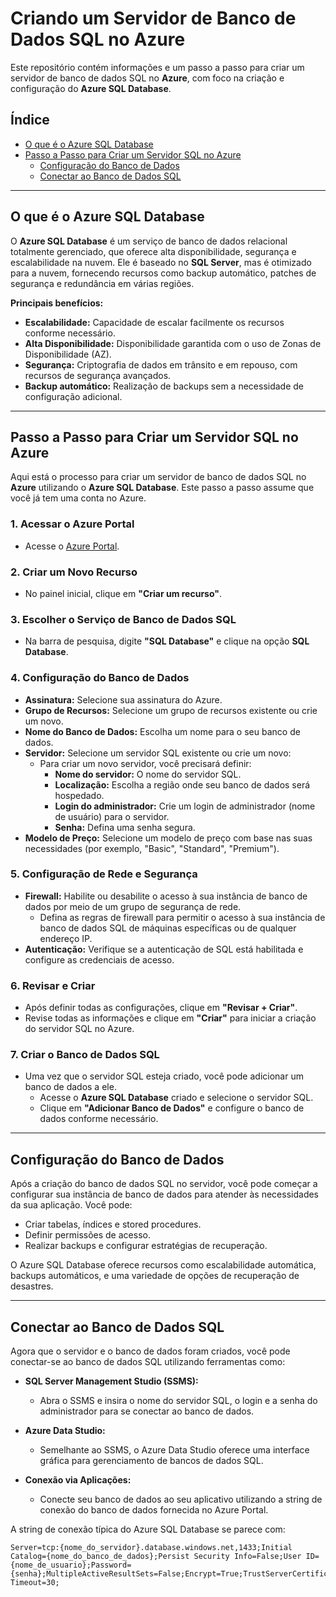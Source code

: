 # **Criando um Servidor de Banco de Dados SQL no Azure**

Este repositório contém informações e um passo a passo para criar um servidor de banco de dados SQL no **Azure**, com foco na criação e configuração do **Azure SQL Database**.

## **Índice**

- [O que é o Azure SQL Database](#o-que-é-o-azure-sql-database)
- [Passo a Passo para Criar um Servidor SQL no Azure](#passo-a-passo-para-criar-um-servidor-sql-no-azure)
  - [Configuração do Banco de Dados](#configuração-do-banco-de-dados)
  - [Conectar ao Banco de Dados SQL](#conectar-ao-banco-de-dados-sql)

---

## **O que é o Azure SQL Database**

O **Azure SQL Database** é um serviço de banco de dados relacional totalmente gerenciado, que oferece alta disponibilidade, segurança e escalabilidade na nuvem. Ele é baseado no **SQL Server**, mas é otimizado para a nuvem, fornecendo recursos como backup automático, patches de segurança e redundância em várias regiões.

**Principais benefícios:**
- **Escalabilidade:** Capacidade de escalar facilmente os recursos conforme necessário.
- **Alta Disponibilidade:** Disponibilidade garantida com o uso de Zonas de Disponibilidade (AZ).
- **Segurança:** Criptografia de dados em trânsito e em repouso, com recursos de segurança avançados.
- **Backup automático:** Realização de backups sem a necessidade de configuração adicional.

---

## **Passo a Passo para Criar um Servidor SQL no Azure**

Aqui está o processo para criar um servidor de banco de dados SQL no **Azure** utilizando o **Azure SQL Database**. Este passo a passo assume que você já tem uma conta no Azure.

### **1. Acessar o Azure Portal**

- Acesse o [Azure Portal](https://portal.azure.com/).

### **2. Criar um Novo Recurso**

- No painel inicial, clique em **"Criar um recurso"**.

### **3. Escolher o Serviço de Banco de Dados SQL**

- Na barra de pesquisa, digite **"SQL Database"** e clique na opção **SQL Database**.

### **4. Configuração do Banco de Dados**

- **Assinatura:** Selecione sua assinatura do Azure.
- **Grupo de Recursos:** Selecione um grupo de recursos existente ou crie um novo.
- **Nome do Banco de Dados:** Escolha um nome para o seu banco de dados.
- **Servidor:** Selecione um servidor SQL existente ou crie um novo:
  - Para criar um novo servidor, você precisará definir:
    - **Nome do servidor:** O nome do servidor SQL.
    - **Localização:** Escolha a região onde seu banco de dados será hospedado.
    - **Login do administrador:** Crie um login de administrador (nome de usuário) para o servidor.
    - **Senha:** Defina uma senha segura.
- **Modelo de Preço:** Selecione um modelo de preço com base nas suas necessidades (por exemplo, "Basic", "Standard", "Premium").

### **5. Configuração de Rede e Segurança**

- **Firewall:** Habilite ou desabilite o acesso à sua instância de banco de dados por meio de um grupo de segurança de rede.
  - Defina as regras de firewall para permitir o acesso à sua instância de banco de dados SQL de máquinas específicas ou de qualquer endereço IP.
- **Autenticação:** Verifique se a autenticação de SQL está habilitada e configure as credenciais de acesso.

### **6. Revisar e Criar**

- Após definir todas as configurações, clique em **"Revisar + Criar"**.
- Revise todas as informações e clique em **"Criar"** para iniciar a criação do servidor SQL no Azure.

### **7. Criar o Banco de Dados SQL**

- Uma vez que o servidor SQL esteja criado, você pode adicionar um banco de dados a ele.
  - Acesse o **Azure SQL Database** criado e selecione o servidor SQL.
  - Clique em **"Adicionar Banco de Dados"** e configure o banco de dados conforme necessário.

---

## **Configuração do Banco de Dados**

Após a criação do banco de dados SQL no servidor, você pode começar a configurar sua instância de banco de dados para atender às necessidades da sua aplicação. Você pode:
- Criar tabelas, índices e stored procedures.
- Definir permissões de acesso.
- Realizar backups e configurar estratégias de recuperação.

O Azure SQL Database oferece recursos como escalabilidade automática, backups automáticos, e uma variedade de opções de recuperação de desastres.

---

## **Conectar ao Banco de Dados SQL**

Agora que o servidor e o banco de dados foram criados, você pode conectar-se ao banco de dados SQL utilizando ferramentas como:

- **SQL Server Management Studio (SSMS):**
  - Abra o SSMS e insira o nome do servidor SQL, o login e a senha do administrador para se conectar ao banco de dados.
  
- **Azure Data Studio:**
  - Semelhante ao SSMS, o Azure Data Studio oferece uma interface gráfica para gerenciamento de bancos de dados SQL.

- **Conexão via Aplicações:**
  - Conecte seu banco de dados ao seu aplicativo utilizando a string de conexão do banco de dados fornecida no Azure Portal.

A string de conexão típica do Azure SQL Database se parece com:

```plaintext
Server=tcp:{nome_do_servidor}.database.windows.net,1433;Initial Catalog={nome_do_banco_de_dados};Persist Security Info=False;User ID={nome_de_usuario};Password={senha};MultipleActiveResultSets=False;Encrypt=True;TrustServerCertificate=False;Connection Timeout=30;
